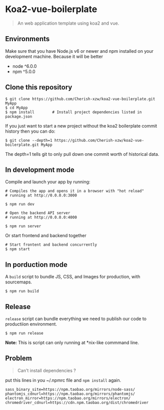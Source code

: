 # Koa2-vue-boilerplate
> An web application template using koa2 and vue.

## Environments
Make sure that you have Node.js v6 or newer and npm installed on your development machine. Because it will be better

* node ^6.0.0
* npm ^5.0.0

## Clone this repository

```
$ git clone https://github.com/Cherish-xzw/koa2-vue-boilerplate.git MyApp
$ cd MyApp
$ npm install        # Install project dependencies listed in package.json
```

If you just want to start a new project without the koa2 boilerplate commit history then you can do:

```
$ git clone --depth=1 https://github.com/Cherish-xzw/koa2-vue-boilerplate.git MyApp
```

The depth=1 tells git to only pull down one commit worth of historical data.

## In development mode

Compile and launch your app by running:

```
# Compiles the app and opens it in a browser with "hot reload"
# running at http://0.0.0.0:3000

$ npm run dev

```

```
# Open the backend API server
# running at http://0.0.0.0:4000

$ npm run server
```

Or start frontend and backend together
```
# Start frontent and backend concurrently
$ npm start
```


## In porduction mode

A `build` script to bundle JS, CSS, and Images for production, with sourcemaps.

```
$ npm run build
```

## Release
`release` script can bundle everything we need to publish our code to productiion environment.

```
$ npm run release
```
**Note:** This is script can only running at *nix-like commmand line.

## Problem

> Can't install dependencies ?

put this lines in you ~/.npmrc file and ` npm install ` again.

```
sass_binary_site=https://npm.taobao.org/mirrors/node-sass/
phantomjs_cdnurl=https://npm.taobao.org/mirrors/phantomjs/
electron_mirror=https://npm.taobao.org/mirrors/electron/
chromedriver_cdnurl=https://cdn.npm.taobao.org/dist/chromedriver
```

